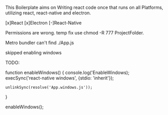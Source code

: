 This Boilerplate aims on Writing react code once that runs on all Platforms, utilizing react, react-native and electron.

[x]React
[x]Electron
[-]React-Native

Permissions are wrong. temp fix use chmod -R 777 ProjectFolder.

Metro bundler can't find ./App.js


skipped enabling windows

TODO:


function enableWindows() {
    console.log('EnableWindows);
    execSync('react-native windows', {stdio: 'inherit'});

    unlinkSync(resolve('App.windows.js'));
}

enableWindows();